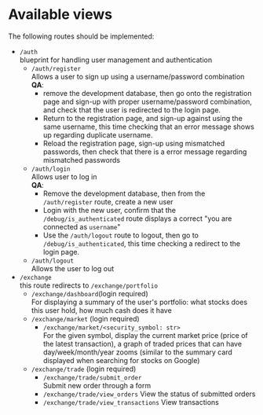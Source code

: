 # Available views
The following routes should be implemented:

* `/auth`  
blueprint for handling user management and authentication
  * `/auth/register`  
  Allows a user to sign up using a username/password combination  
  __QA__:  
    * remove the development database, then go onto the registration 
  page and sign-up with proper username/password combination, and check that 
  the user is redirected to the login page. 
    * Return to the registration page,  and sign-up against using the same 
    username, this time checking that an error message shows up regarding 
    duplicate username. 
    * Reload the registration page, sign-up using mismatched passwords, then 
    check that there is a error message regarding mismatched passwords
  * `/auth/login`  
  Allows user to log in  
  __QA__:  
    * Remove the development database, then from the `/auth/register` route, 
    create a new user
    * Login with the new user, confirm that the `/debug/is_authenticated` route 
    displays a correct "you are connected as `username`" 
    * Use the `/auth/logout` route to logout, then go to 
    `/debug/is_authenticated`, this time checking a redirect to the login page.
  * `/auth/logout`  
  Allows the user to log out
* `/exchange`  
  this route redirects to `/exchange/portfolio`
  * `/exchange/dashboard`(login required)  
  For displaying a summary of the user's portfolio: what stocks does this user 
  hold, how much cash does it have
  * `/exchange/market` (login required)
    * `/exchange/market/<security_symbol: str>`  
    For the given symbol, display the current market price (price of the latest 
    transaction), a graph of traded prices that can have day/week/month/year 
    zooms (similar to the summary card displayed when searching for stocks on 
    Google)
  * `/exchange/trade` (login required)
    * `/exchange/trade/submit_order`  
    Submit new order through a form
    * `/exchange/trade/view_orders`
    View the status of submitted orders
    * `/exchange/trade/view_transactions` 
    View transactions